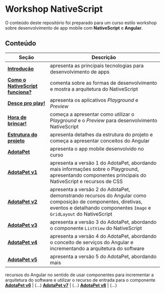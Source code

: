 # Workshop NativeScript

O conteúdo deste repositório foi preparado para um curso estilo workshop sobre desenvolvimento de app mobile com **NativeScript** e **Angular**.

## Conteúdo

Seção  | Descrição
---------------|--------------
[**Introdução**](intro.md) | apresenta as principais tecnologias para desenvolvimento de apps
[**Como o NativeScript funciona?**](nativescript.md) | comenta sobre as formas de desenvolvimento e mostra a arquitetura do NativeScript
[**Desce pro play!**](playground.md) | apresenta os aplicativos *Playground* e *Preview*
[**Hora de brincar!**](helloworld.md) | começa a apresentar como utilizar o P*layground* e o *Preview* para desenvolvimento NativeScript
[**Estrutura do projeto**](estrutura-do-projeto.md) | apresenta detalhes da estrutura do projeto e começa a apresentar conceitos do Angular
[**AdotaPet**](adotapet.md) | apresenta o app mobile desenvolvido no curso
[**AdotaPet v1**](adotapet-v1.md) | apresenta a versão 1 do AdotaPet, abordando mais informações sobre o Playground, apresentando componentes principais do NativeScript e recursos de CSS
[**AdotaPet v2**](adotapet-v2.md) | apresenta a versão 2 do AdotaPet, demonstrando recursos do Angular como composição de componentes, diretivas, eventos e detalhando componentes `Image` e `GridLayout` do NativeScript
[**AdotaPet v3**](adotapet-v3.md) | apresenta a versão 3 do AdotaPet, abordando o componente `ListView` do NativeScript
[**AdotaPet v4**](adotapet-v4.md) | apresenta a versão 4 do AdotaPet, abordando o conceito de serviços do Angular e incrementando a arquitetura do software
[**AdotaPet v5**](adotapet-v5.md) | apresenta a versão 5 do AdotaPet, abordando mais 
recursos do Angular no sentido de usar componentes para incrementar a arquitetura do software e  utilizar o recurso de entrada para o componente
[**AdotaPet v6**](adotapet-v6.md) | (...)
[**AdotaPet v7**](adotapet-v7.md) | (...)
[**AdotaPet v8**](adotapet-v8.md) | (...)
